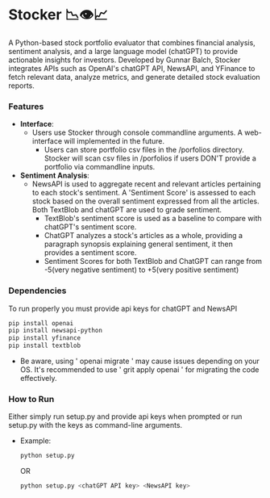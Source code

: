 # Stocker 📉👁️📈
A Python-based stock portfolio evaluator that combines financial analysis, sentiment analysis, and a large language model (chatGPT) to provide actionable insights for investors. Developed by Gunnar Balch, Stocker integrates APIs such as OpenAI's chatGPT API, NewsAPI, and YFinance to fetch relevant data, analyze metrics, and generate detailed stock evaluation reports.

### Features
- **Interface**:
    - Users use Stocker through console commandline arguments. A web-interface will implemented in the future.
        - Users can store portfolio csv files in the /porfolios directory. Stocker will scan csv files in /porfolios if users DON'T provide a portfolio via commandline inputs.
- **Sentiment Analysis**:
    - NewsAPI is used to aggregate recent and relevant articles pertaining to each stock's sentiment. A 'Sentiment Score' is assessed to each stock based on the overall sentiment expressed from all the articles. Both TextBlob and chatGPT are used to grade sentiment.
        - TextBlob's sentiment score is used as a baseline to compare with chatGPT's sentiment score.
        - ChatGPT analyzes a stock's articles as a whole, providing a paragraph synopsis explaining general sentiment, it then provides a sentiment score.
        - Sentiment Scores for both TextBlob and ChatGPT can range from -5(very negative sentiment) to +5(very positive sentiment)
          



### Dependencies
To run properly you must provide api keys for chatGPT and NewsAPI
```bash
pip install openai
pip install newsapi-python
pip install yfinance
pip install textblob
```
- Be aware, using ' openai migrate ' may cause issues depending on your OS. 
It's recommended to use ' grit apply openai ' for migrating the code effectively.


### How to Run
Either simply run setup.py and provide api keys when prompted or run setup.py with the keys as command-line arguments.
- Example:
  ```bash
  python setup.py
  ```
  OR
  ```bash
  python setup.py <chatGPT API key> <NewsAPI key>
  ```

